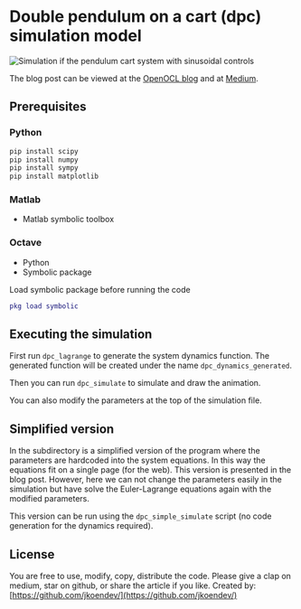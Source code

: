 # Double pendulum on a cart (dpc) simulation model

![Simulation if the pendulum cart system with sinusoidal controls](https://openocl.org/assets/posts/tut01/sim_two_control@2x.gif)

The blog post can be viewed at the [OpenOCL blog](https://openocl.org/tutorials/tutorial-01-modeling-double-cartpole/) and at [Medium](https://medium.com/@JonasCoen/modeling-for-reinforcement-learning-and-optimal-control-double-pendulum-on-a-cart-394f46b7ec7e?sk=b1d33aada3cf45844142563a3044b8c2).

## Prerequisites

### Python

```python
pip install scipy
pip install numpy
pip install sympy
pip install matplotlib
```

### Matlab

* Matlab symbolic toolbox

### Octave

* Python
* Symbolic package

Load symbolic package before running the code
```m
pkg load symbolic
```

## Executing the simulation

First run `dpc_lagrange` to generate the system dynamics function. The generated function will be created under the name `dpc_dynamics_generated`.

Then you can run `dpc_simulate` to simulate and draw the animation.

You can also modify the parameters at the top of the simulation file.

## Simplified version

In the subdirectory is a simplified version of the program where the parameters are hardcoded into the system equations. In this way the equations fit on a single page (for the web). This version is presented in the blog post. However, here we can not change the parameters easily in the simulation but have solve the Euler-Lagrange equations again with the modified parameters.

This version can be run using the `dpc_simple_simulate` script (no code generation for the dynamics required).

## License

You are free to use, modify, copy, distribute the code. Please give a clap on medium, star on github, or share the article if you like. Created by: [https://github.com/jkoendev/](https://github.com/jkoendev/)
